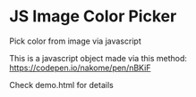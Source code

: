# JS Image Color Picker
Pick color from image via javascript

This is a javascript object made via this method: 
https://codepen.io/nakome/pen/nBKiF

Check demo.html for details
